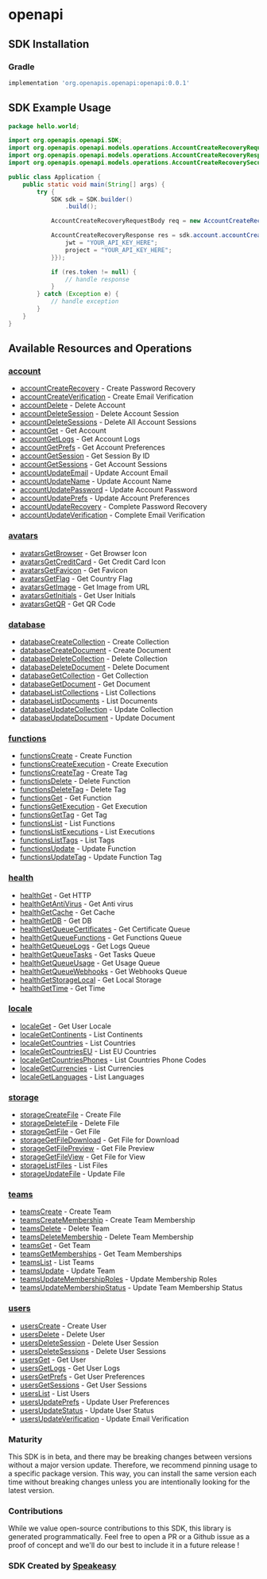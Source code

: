 # openapi

<!-- Start SDK Installation -->
## SDK Installation

### Gradle

```groovy
implementation 'org.openapis.openapi:openapi:0.0.1'
```
<!-- End SDK Installation -->

## SDK Example Usage
<!-- Start SDK Example Usage -->
```java
package hello.world;

import org.openapis.openapi.SDK;
import org.openapis.openapi.models.operations.AccountCreateRecoveryRequestBody;
import org.openapis.openapi.models.operations.AccountCreateRecoveryResponse;
import org.openapis.openapi.models.operations.AccountCreateRecoverySecurity;

public class Application {
    public static void main(String[] args) {
        try {
            SDK sdk = SDK.builder()
                .build();

            AccountCreateRecoveryRequestBody req = new AccountCreateRecoveryRequestBody("corrupti", "provident");            

            AccountCreateRecoveryResponse res = sdk.account.accountCreateRecovery(req, new AccountCreateRecoverySecurity("distinctio", "quibusdam") {{
                jwt = "YOUR_API_KEY_HERE";
                project = "YOUR_API_KEY_HERE";
            }});

            if (res.token != null) {
                // handle response
            }
        } catch (Exception e) {
            // handle exception
        }
    }
}
```
<!-- End SDK Example Usage -->

<!-- Start SDK Available Operations -->
## Available Resources and Operations


### [account](docs/account/README.md)

* [accountCreateRecovery](docs/account/README.md#accountcreaterecovery) - Create Password Recovery
* [accountCreateVerification](docs/account/README.md#accountcreateverification) - Create Email Verification
* [accountDelete](docs/account/README.md#accountdelete) - Delete Account
* [accountDeleteSession](docs/account/README.md#accountdeletesession) - Delete Account Session
* [accountDeleteSessions](docs/account/README.md#accountdeletesessions) - Delete All Account Sessions
* [accountGet](docs/account/README.md#accountget) - Get Account
* [accountGetLogs](docs/account/README.md#accountgetlogs) - Get Account Logs
* [accountGetPrefs](docs/account/README.md#accountgetprefs) - Get Account Preferences
* [accountGetSession](docs/account/README.md#accountgetsession) - Get Session By ID
* [accountGetSessions](docs/account/README.md#accountgetsessions) - Get Account Sessions
* [accountUpdateEmail](docs/account/README.md#accountupdateemail) - Update Account Email
* [accountUpdateName](docs/account/README.md#accountupdatename) - Update Account Name
* [accountUpdatePassword](docs/account/README.md#accountupdatepassword) - Update Account Password
* [accountUpdatePrefs](docs/account/README.md#accountupdateprefs) - Update Account Preferences
* [accountUpdateRecovery](docs/account/README.md#accountupdaterecovery) - Complete Password Recovery
* [accountUpdateVerification](docs/account/README.md#accountupdateverification) - Complete Email Verification

### [avatars](docs/avatars/README.md)

* [avatarsGetBrowser](docs/avatars/README.md#avatarsgetbrowser) - Get Browser Icon
* [avatarsGetCreditCard](docs/avatars/README.md#avatarsgetcreditcard) - Get Credit Card Icon
* [avatarsGetFavicon](docs/avatars/README.md#avatarsgetfavicon) - Get Favicon
* [avatarsGetFlag](docs/avatars/README.md#avatarsgetflag) - Get Country Flag
* [avatarsGetImage](docs/avatars/README.md#avatarsgetimage) - Get Image from URL
* [avatarsGetInitials](docs/avatars/README.md#avatarsgetinitials) - Get User Initials
* [avatarsGetQR](docs/avatars/README.md#avatarsgetqr) - Get QR Code

### [database](docs/database/README.md)

* [databaseCreateCollection](docs/database/README.md#databasecreatecollection) - Create Collection
* [databaseCreateDocument](docs/database/README.md#databasecreatedocument) - Create Document
* [databaseDeleteCollection](docs/database/README.md#databasedeletecollection) - Delete Collection
* [databaseDeleteDocument](docs/database/README.md#databasedeletedocument) - Delete Document
* [databaseGetCollection](docs/database/README.md#databasegetcollection) - Get Collection
* [databaseGetDocument](docs/database/README.md#databasegetdocument) - Get Document
* [databaseListCollections](docs/database/README.md#databaselistcollections) - List Collections
* [databaseListDocuments](docs/database/README.md#databaselistdocuments) - List Documents
* [databaseUpdateCollection](docs/database/README.md#databaseupdatecollection) - Update Collection
* [databaseUpdateDocument](docs/database/README.md#databaseupdatedocument) - Update Document

### [functions](docs/functions/README.md)

* [functionsCreate](docs/functions/README.md#functionscreate) - Create Function
* [functionsCreateExecution](docs/functions/README.md#functionscreateexecution) - Create Execution
* [functionsCreateTag](docs/functions/README.md#functionscreatetag) - Create Tag
* [functionsDelete](docs/functions/README.md#functionsdelete) - Delete Function
* [functionsDeleteTag](docs/functions/README.md#functionsdeletetag) - Delete Tag
* [functionsGet](docs/functions/README.md#functionsget) - Get Function
* [functionsGetExecution](docs/functions/README.md#functionsgetexecution) - Get Execution
* [functionsGetTag](docs/functions/README.md#functionsgettag) - Get Tag
* [functionsList](docs/functions/README.md#functionslist) - List Functions
* [functionsListExecutions](docs/functions/README.md#functionslistexecutions) - List Executions
* [functionsListTags](docs/functions/README.md#functionslisttags) - List Tags
* [functionsUpdate](docs/functions/README.md#functionsupdate) - Update Function
* [functionsUpdateTag](docs/functions/README.md#functionsupdatetag) - Update Function Tag

### [health](docs/health/README.md)

* [healthGet](docs/health/README.md#healthget) - Get HTTP
* [healthGetAntiVirus](docs/health/README.md#healthgetantivirus) - Get Anti virus
* [healthGetCache](docs/health/README.md#healthgetcache) - Get Cache
* [healthGetDB](docs/health/README.md#healthgetdb) - Get DB
* [healthGetQueueCertificates](docs/health/README.md#healthgetqueuecertificates) - Get Certificate Queue
* [healthGetQueueFunctions](docs/health/README.md#healthgetqueuefunctions) - Get Functions Queue
* [healthGetQueueLogs](docs/health/README.md#healthgetqueuelogs) - Get Logs Queue
* [healthGetQueueTasks](docs/health/README.md#healthgetqueuetasks) - Get Tasks Queue
* [healthGetQueueUsage](docs/health/README.md#healthgetqueueusage) - Get Usage Queue
* [healthGetQueueWebhooks](docs/health/README.md#healthgetqueuewebhooks) - Get Webhooks Queue
* [healthGetStorageLocal](docs/health/README.md#healthgetstoragelocal) - Get Local Storage
* [healthGetTime](docs/health/README.md#healthgettime) - Get Time

### [locale](docs/locale/README.md)

* [localeGet](docs/locale/README.md#localeget) - Get User Locale
* [localeGetContinents](docs/locale/README.md#localegetcontinents) - List Continents
* [localeGetCountries](docs/locale/README.md#localegetcountries) - List Countries
* [localeGetCountriesEU](docs/locale/README.md#localegetcountrieseu) - List EU Countries
* [localeGetCountriesPhones](docs/locale/README.md#localegetcountriesphones) - List Countries Phone Codes
* [localeGetCurrencies](docs/locale/README.md#localegetcurrencies) - List Currencies
* [localeGetLanguages](docs/locale/README.md#localegetlanguages) - List Languages

### [storage](docs/storage/README.md)

* [storageCreateFile](docs/storage/README.md#storagecreatefile) - Create File
* [storageDeleteFile](docs/storage/README.md#storagedeletefile) - Delete File
* [storageGetFile](docs/storage/README.md#storagegetfile) - Get File
* [storageGetFileDownload](docs/storage/README.md#storagegetfiledownload) - Get File for Download
* [storageGetFilePreview](docs/storage/README.md#storagegetfilepreview) - Get File Preview
* [storageGetFileView](docs/storage/README.md#storagegetfileview) - Get File for View
* [storageListFiles](docs/storage/README.md#storagelistfiles) - List Files
* [storageUpdateFile](docs/storage/README.md#storageupdatefile) - Update File

### [teams](docs/teams/README.md)

* [teamsCreate](docs/teams/README.md#teamscreate) - Create Team
* [teamsCreateMembership](docs/teams/README.md#teamscreatemembership) - Create Team Membership
* [teamsDelete](docs/teams/README.md#teamsdelete) - Delete Team
* [teamsDeleteMembership](docs/teams/README.md#teamsdeletemembership) - Delete Team Membership
* [teamsGet](docs/teams/README.md#teamsget) - Get Team
* [teamsGetMemberships](docs/teams/README.md#teamsgetmemberships) - Get Team Memberships
* [teamsList](docs/teams/README.md#teamslist) - List Teams
* [teamsUpdate](docs/teams/README.md#teamsupdate) - Update Team
* [teamsUpdateMembershipRoles](docs/teams/README.md#teamsupdatemembershiproles) - Update Membership Roles
* [teamsUpdateMembershipStatus](docs/teams/README.md#teamsupdatemembershipstatus) - Update Team Membership Status

### [users](docs/users/README.md)

* [usersCreate](docs/users/README.md#userscreate) - Create User
* [usersDelete](docs/users/README.md#usersdelete) - Delete User
* [usersDeleteSession](docs/users/README.md#usersdeletesession) - Delete User Session
* [usersDeleteSessions](docs/users/README.md#usersdeletesessions) - Delete User Sessions
* [usersGet](docs/users/README.md#usersget) - Get User
* [usersGetLogs](docs/users/README.md#usersgetlogs) - Get User Logs
* [usersGetPrefs](docs/users/README.md#usersgetprefs) - Get User Preferences
* [usersGetSessions](docs/users/README.md#usersgetsessions) - Get User Sessions
* [usersList](docs/users/README.md#userslist) - List Users
* [usersUpdatePrefs](docs/users/README.md#usersupdateprefs) - Update User Preferences
* [usersUpdateStatus](docs/users/README.md#usersupdatestatus) - Update User Status
* [usersUpdateVerification](docs/users/README.md#usersupdateverification) - Update Email Verification
<!-- End SDK Available Operations -->

### Maturity

This SDK is in beta, and there may be breaking changes between versions without a major version update. Therefore, we recommend pinning usage 
to a specific package version. This way, you can install the same version each time without breaking changes unless you are intentionally 
looking for the latest version.

### Contributions

While we value open-source contributions to this SDK, this library is generated programmatically. 
Feel free to open a PR or a Github issue as a proof of concept and we'll do our best to include it in a future release !

### SDK Created by [Speakeasy](https://docs.speakeasyapi.dev/docs/using-speakeasy/client-sdks)
